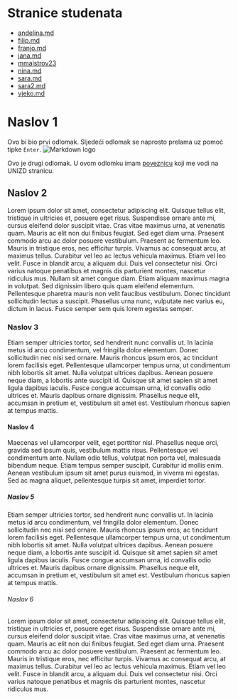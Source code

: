 # Stranice studenata
- [andelina.md](andelina.md)
- [filip.md](filip.md)
- [franjo.md](franjo.md)
- [jana.md](jana.md)
- [mmajstrov23](mmajstrov23)
- [nina.md](nina.md)
- [sara.md](sara.md)
- [sara2.md](sara.md)
- [vjeko.md](sara.md)

# Naslov 1
Ovo bi bio prvi odlomak. Sljedeći odlomak se naprosto prelama uz pomoć tipke `Enter`.
![Markdown logo](https://en.m.wikipedia.org/wiki/File:Markdown-mark.svg)

Ovo je drugi odlomak. U ovom odlomku imam [poveznicu](https://wwww.unizd.hr) koji me vodi na UNIZD stranicu.
## Naslov 2
Lorem ipsum dolor sit amet, consectetur adipiscing elit. Quisque tellus elit, tristique in ultricies et, posuere eget risus. Suspendisse ornare ante mi, cursus eleifend dolor suscipit vitae. Cras vitae maximus urna, at venenatis quam. Mauris ac elit non dui finibus feugiat. Sed eget diam urna. Praesent commodo arcu ac dolor posuere vestibulum. Praesent ac fermentum leo. Mauris in tristique eros, nec efficitur turpis. Vivamus ac consequat arcu, at maximus tellus. Curabitur vel leo ac lectus vehicula maximus. Etiam vel leo velit. Fusce in blandit arcu, a aliquam dui. Duis vel consectetur nisi. Orci varius natoque penatibus et magnis dis parturient montes, nascetur ridiculus mus.
Nullam sit amet congue diam. Etiam aliquam maximus magna in volutpat. Sed dignissim libero quis quam eleifend elementum. Pellentesque pharetra mauris non velit faucibus vestibulum. Donec tincidunt sollicitudin lectus a suscipit. Phasellus urna nunc, vulputate nec varius eu, dictum in lacus. Fusce semper sem quis lorem egestas semper.


### Naslov 3
Etiam semper ultricies tortor, sed hendrerit nunc convallis ut. In lacinia metus id arcu condimentum, vel fringilla dolor elementum. Donec sollicitudin nec nisi sed ornare. Mauris rhoncus ipsum eros, ac tincidunt lorem facilisis eget. Pellentesque ullamcorper tempus urna, ut condimentum nibh lobortis sit amet. Nulla volutpat ultrices dapibus. Aenean posuere neque diam, a lobortis ante suscipit id. Quisque sit amet sapien sit amet ligula dapibus iaculis. Fusce congue accumsan urna, id convallis odio ultrices et. Mauris dapibus ornare dignissim. Phasellus neque elit, accumsan in pretium et, vestibulum sit amet est. Vestibulum rhoncus sapien at tempus mattis.


#### Naslov 4
Maecenas vel ullamcorper velit, eget porttitor nisl. Phasellus neque orci, gravida sed ipsum quis, vestibulum mattis risus. Pellentesque vel condimentum ante. Nullam odio tellus, volutpat non porta vel, malesuada bibendum neque. Etiam tempus semper suscipit. Curabitur id mollis enim. Aenean vestibulum ipsum sit amet purus euismod, in viverra mi egestas. Sed ac magna aliquet, pellentesque turpis sit amet, imperdiet tortor.


##### Naslov 5
Etiam semper ultricies tortor, sed hendrerit nunc convallis ut. In lacinia metus id arcu condimentum, vel fringilla dolor elementum. Donec sollicitudin nec nisi sed ornare. Mauris rhoncus ipsum eros, ac tincidunt lorem facilisis eget. Pellentesque ullamcorper tempus urna, ut condimentum nibh lobortis sit amet. Nulla volutpat ultrices dapibus. Aenean posuere neque diam, a lobortis ante suscipit id. Quisque sit amet sapien sit amet ligula dapibus iaculis. Fusce congue accumsan urna, id convallis odio ultrices et. Mauris dapibus ornare dignissim. Phasellus neque elit, accumsan in pretium et, vestibulum sit amet est. Vestibulum rhoncus sapien at tempus mattis.

###### Naslov 6
Lorem ipsum dolor sit amet, consectetur adipiscing elit. Quisque tellus elit, tristique in ultricies et, posuere eget risus. Suspendisse ornare ante mi, cursus eleifend dolor suscipit vitae. Cras vitae maximus urna, at venenatis quam. Mauris ac elit non dui finibus feugiat. Sed eget diam urna. Praesent commodo arcu ac dolor posuere vestibulum. Praesent ac fermentum leo. Mauris in tristique eros, nec efficitur turpis. Vivamus ac consequat arcu, at maximus tellus. Curabitur vel leo ac lectus vehicula maximus. Etiam vel leo velit. Fusce in blandit arcu, a aliquam dui. Duis vel consectetur nisi. Orci varius natoque penatibus et magnis dis parturient montes, nascetur ridiculus mus.
